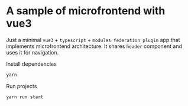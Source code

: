 # A sample of microfrontend with vue3

Just a minimal `vue3` + `typescript` + `modules federation plugin` app that implements microfrontend architecture. It shares `header` component and uses it for navigation. 

Install dependencies
```bash
yarn
```

Run projects
```bash
yarn run start
```
